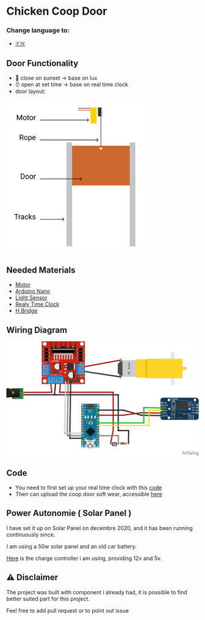 # Chicken Coop Door

### Change language to:

  * <a href='https://github.com/Qypol342/chicken-coop-door/blob/master/README.FR.md'> :fr:		<a/>


 
## Door Functionality
 * 🌅 close on sunset -> base on lux
 * ⏰ open at set time -> base on real time clock
 * door layout:
 
 <img src="https://raw.githubusercontent.com/Qypol342/chicken-coop-door/master/coop_door_schema.png" alt="coop_door_schema" height="400">
 

## Needed Materials
 * <a href='https://fr.banggood.com/DC-3V-6V-DC-1-120-Gear-Motor-TT-Motor-for-Smart-Car-Robot-DIY-p-1260117.html?rmmds=detail-left-hotproducts&cur_warehouse=CN'>Motor<a/>
 * <a href='https://www.banggood.com/fr/Geekcreit-ATmega328P-Nano-V3-Module-Improved-Version-With-USB-Cable-Development-Board-Geekcreit-for-Arduino-products-that-work-with-official-Arduino-boards-p-933647.html?cur_warehouse=CN&rmmds=search'>Arduino Nano<a/>
 * <a href='https://www.banggood.com/fr/50PCS-5MM-GL5516-Light-Dependent-Resistor-Photoresistor-LDR-p-1464084.html?cur_warehouse=CN&rmmds=search'>Light Sensor</a>
 * <a href='https://www.banggood.com/fr/DS3231-AT24C32-IIC-Precision-RTC-Real-Time-Clock-Memory-Module-p-1547989.html?cur_warehouse=CN&rmmds=search'>Realy Time Clock</a>
 * <a href='https://www.banggood.com/fr/Wholesale-L298N-Dual-H-Bridge-Stepper-Motor-Driver-Board-p-42826.html?cur_warehouse=CN&rmmds=search'>H Bridge</a>

## Wiring Diagram

 <img src="https://raw.githubusercontent.com/Qypol342/chicken-coop-door/master/wiring%20diagram.png" alt="wiring diagram" width="800">

 
## Code
  * You need to first set up your real time clock with this <a href='https://github.com/Qypol342/chicken-coop-door/blob/master/setclock.ino'>code</a>
  * Then can upload the coop door soft wear, accessible <a href='https://github.com/Qypol342/chicken-coop-door/blob/master/coop_door_code.ino'>here</a>
 

 
## Power Autonomie ( Solar Panel )
  I have set it up on Solar Panel on decembre 2020, and it has been running continuously since.
 
  I am using a 50w solar panel and an old car battery.
 
  <a href='https://www.banggood.com/fr/10-or-20-or-30A-12-or-24V-LCD-Dual-USB-Solar-Panel-Battery-Regulator-Charge-Controller-p-1766616.html?cur_warehouse=ES&ID=554059&rmmds=search'>Here</a> is the charge controller i am using, providing 12v and 5v.

 
 
## ⚠️ Disclaimer 
 
 The project was built with component i already had, it is possible to find better suited part for this project.
 
 Feel free to add pull request or to point out issue
 
 
 
 
 
 


